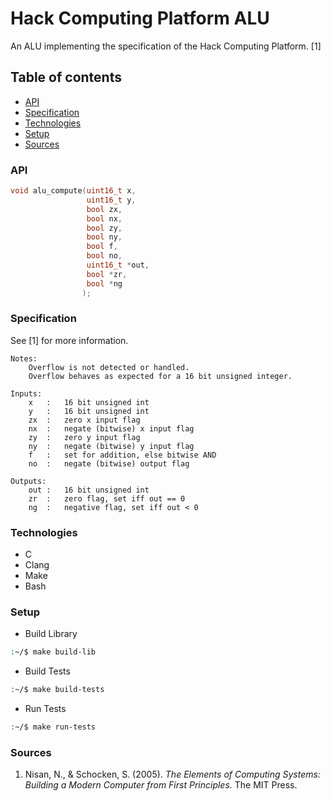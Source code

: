 # Hack Computing Platform ALU
An ALU implementing the specification of the Hack Computing Platform. [1]

## Table of contents
* [API](#api)
* [Specification](#specification)
* [Technologies](#technologies)
* [Setup](#setup)
* [Sources](#sources)

### API
```c
void alu_compute(uint16_t x,
                 uint16_t y,
                 bool zx,
                 bool nx,
                 bool zy,
                 bool ny,
                 bool f,
                 bool no,
                 uint16_t *out,
                 bool *zr,
                 bool *ng
                );
```

### Specification
See [1] for more information.
```
Notes:
	Overflow is not detected or handled.
	Overflow behaves as expected for a 16 bit unsigned integer.

Inputs:
	x	:	16 bit unsigned int
	y	:	16 bit unsigned int
	zx	:	zero x input flag
	nx	:	negate (bitwise) x input flag
	zy	:	zero y input flag
	ny	:	negate (bitwise) y input flag
	f	:	set for addition, else bitwise AND
	no	:	negate (bitwise) output flag

Outputs:
	out	:	16 bit unsigned int
	zr	:	zero flag, set iff out == 0
	ng	:	negative flag, set iff out < 0
```

### Technologies
* C
* Clang
* Make
* Bash

### Setup
* Build Library
```bash
:~/$ make build-lib
```

* Build Tests
```bash
:~/$ make build-tests
```

* Run Tests
```bash
:~/$ make run-tests
```

### Sources
1. Nisan, N., & Schocken, S. (2005). *The Elements of Computing Systems:
    Building a Modern Computer from First Principles.* The MIT Press.
